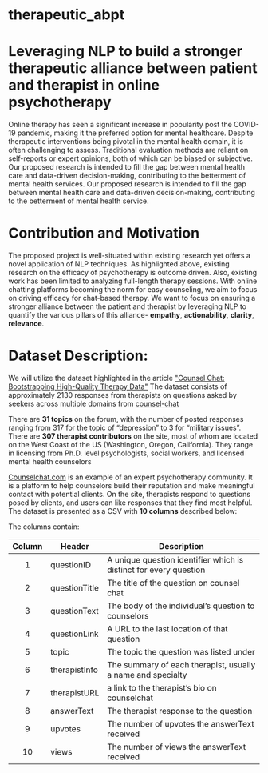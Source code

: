 # therapeutic_abpt
# Leveraging NLP to build a stronger therapeutic alliance between patient and therapist in online psychotherapy 

Online therapy has seen a significant increase in popularity post the COVID-19 pandemic, making it the preferred option for mental healthcare. Despite therapeutic interventions being pivotal in the mental health domain, it is often challenging to assess. Traditional evaluation methods are reliant on self-reports or expert opinions, both of which can be biased or subjective. Our proposed research is intended to fill the gap between mental health care and data-driven decision-making, contributing to the betterment of mental health services.  Our proposed research is intended to fill the gap between mental health care and data-driven decision-making, contributing to the betterment of mental health service.

# Contribution and Motivation
The proposed project is well-situated within existing research yet offers a novel application of NLP techniques. As highlighted above, existing research on the efficacy of psychotherapy is outcome driven. Also, existing work has been limited to analyzing full-length therapy sessions. With online chatting platforms becoming the norm for easy counseling, we aim to focus on driving efficacy for chat-based therapy. We want to focus on ensuring a stronger alliance between the patient and therapist by leveraging NLP to quantify the various pillars of this alliance- **empathy**, **actionability**, **clarity**, **relevance**.


# Dataset Description: 
We will utilize the dataset highlighted in the article ["Counsel Chat: Bootstrapping High-Quality Therapy Data"](https://towardsdatascience.com/counsel-chat-bootstrapping-high-quality-therapy-data-971b419f33da)  The dataset consists of approximately 2130 responses from therapists on questions asked by seekers across multiple domains from [counsel-chat](https://github.com/nbertagnolli/counsel-chat/blob/master/README.md)

There are **31 topics** on the forum, with the number of posted responses ranging from 317 for the topic of “depression” to 3 for “military issues”. There are **307 therapist contributors** on the site, most of whom are located on the West Coast of the US (Washington, Oregon, California). They range in licensing from Ph.D. level psychologists, social workers, and licensed mental health counselors


[Counselchat.com](https://towardsdatascience.com/counsel-chat-bootstrapping-high-quality-therapy-data-971b419f33da) is an example of an expert psychotherapy community. It is a platform to help counselors build their reputation and make meaningful contact with potential clients. On the site, therapists respond to questions posed by clients, and users can like responses that they find most helpful. 
The dataset is presented as a CSV with **10 columns** described below:

The columns contain:

Column | Header         | Description
:-----:|----------------|--------------------------------------------
1      | questionID     |  A unique question identifier which is distinct for every question
2      | questionTitle  | The title of the question on counsel chat
3      | questionText   | The body of the individual’s question to counselors
4      | questionLink   | A URL to the last location of that question 
5      | topic          | The topic the question was listed under
6      | therapistInfo  | The summary of each therapist, usually a name and specialty
7      | therapistURL   | a link to the therapist’s bio on counselchat
8      | answerText     | The therapist response to the question
9      | upvotes        | The number of upvotes the answerText received  
10     | views          | The number of views the answerText received

